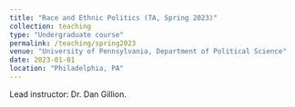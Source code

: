 ```yaml
---
title: "Race and Ethnic Politics (TA, Spring 2023)"
collection: teaching
type: "Undergraduate course"
permalink: /teaching/spring2023
venue: "University of Pennsylvania, Department of Political Science"
date: 2023-01-01
location: "Philadelphia, PA"
---
```


Lead instructor: Dr. Dan Gillion.
